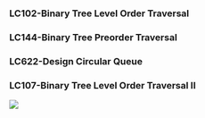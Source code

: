 ### LC102-Binary Tree Level Order Traversal
### LC144-Binary Tree Preorder Traversal
### LC622-Design Circular Queue
### LC107-Binary Tree Level Order Traversal II
<img src="https://en.wikipedia.org/wiki/Binary_tree#/media/File:Binary_tree.svg">
